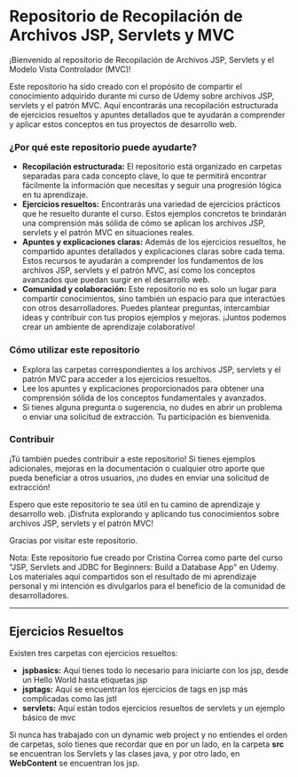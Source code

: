 # Repositorio de Recopilación de Archivos JSP, Servlets y MVC

¡Bienvenido al repositorio de Recopilación de Archivos JSP, Servlets y el Modelo Vista Controlador (MVC)!

Este repositorio ha sido creado con el propósito de compartir el conocimiento adquirido durante mi curso de Udemy sobre archivos JSP, servlets y el patrón MVC. Aquí encontrarás una recopilación estructurada de ejercicios resueltos y apuntes detallados que te ayudarán a comprender y aplicar estos conceptos en tus proyectos de desarrollo web.

### ¿Por qué este repositorio puede ayudarte?
<ul>
<li> <b>Recopilación estructurada:</b> El repositorio está organizado en carpetas separadas para cada concepto clave, lo que te permitirá encontrar fácilmente la información que necesitas y seguir una progresión lógica en tu aprendizaje.</li>

<li> <b>Ejercicios resueltos:</b> Encontrarás una variedad de ejercicios prácticos que he resuelto durante el curso. Estos ejemplos concretos te brindarán una comprensión más sólida de cómo se aplican los archivos JSP, servlets y el patrón MVC en situaciones reales.</li>

<li> <b>Apuntes y explicaciones claras:</b> Además de los ejercicios resueltos, he compartido apuntes detallados y explicaciones claras sobre cada tema. Estos recursos te ayudarán a comprender los fundamentos de los archivos JSP, servlets y el patrón MVC, así como los conceptos avanzados que puedan surgir en el desarrollo web.</li>

<li> <b>Comunidad y colaboración:</b> Este repositorio no es solo un lugar para compartir conocimientos, sino también un espacio para que interactúes con otros desarrolladores. Puedes plantear preguntas, intercambiar ideas y contribuir con tus propios ejemplos y mejoras. ¡Juntos podemos crear un ambiente de aprendizaje colaborativo!</li> </ul>

### Cómo utilizar este repositorio
<ul>
<li>Explora las carpetas correspondientes a los archivos JSP, servlets y el patrón MVC para acceder a los ejercicios resueltos.</li>
<li>Lee los apuntes y explicaciones proporcionados para obtener una comprensión sólida de los conceptos fundamentales y avanzados.</li>
<li>Si tienes alguna pregunta o sugerencia, no dudes en abrir un problema o enviar una solicitud de extracción. Tu participación es bienvenida.</li> </ul>

### Contribuir
¡Tú también puedes contribuir a este repositorio! Si tienes ejemplos adicionales, mejoras en la documentación o cualquier otro aporte que pueda beneficiar a otros usuarios, ¡no dudes en enviar una solicitud de extracción!

Espero que este repositorio te sea útil en tu camino de aprendizaje y desarrollo web. ¡Disfruta explorando y aplicando tus conocimientos sobre archivos JSP, servlets y el patrón MVC!

Gracias por visitar este repositorio.

Nota: Este repositorio fue creado por Cristina Correa como parte del curso "JSP, Servlets and JDBC for Beginners: Build a Database App" en Udemy. Los materiales aquí compartidos son el resultado de mi aprendizaje personal y mi intención es divulgarlos para el beneficio de la comunidad de desarrolladores.

---
## Ejercicios Resueltos
Existen tres carpetas con ejercicios resueltos: 
<ul>
<li> <b>jspbasics:</b> Aquí tienes todo lo necesario para iniciarte con los jsp, desde un Hello World hasta etiquetas jsp</li>
<li> <b>jsptags:</b> Aquí se encuentran los ejercicios de tags en jsp más complicadas como las jstl</li>
<li> <b>servlets:</b> Aquí están todos ejercicios resueltos de servlets y un ejemplo básico de mvc</li> </ul>



Si nunca has trabajado con un dynamic web project y no entiendes el orden de carpetas, solo tienes que recordar que en por un lado, en la carpeta **src** se encuentran los Servlets y las clases java, y por otro lado, en **WebContent** se encuentran los jsp.

